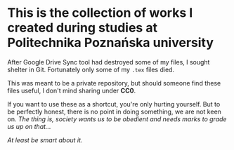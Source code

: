 # This is the collection of works I created during studies at Politechnika Poznańska university

After Google Drive Sync tool had destroyed some of my files, I sought shelter in Git. Fortunately only some of my `.tex` files died.

This was meant to be a private repository, but should someone find these files useful, I don't mind sharing under **CC0**.

If you want to use these as a shortcut, you're only hurting yourself. But to be perfectly honest, there is no point in doing something, we are not keen on. *The thing is, society wants us to be obedient and needs marks to grade us up on that...*

*At least be smart about it.*